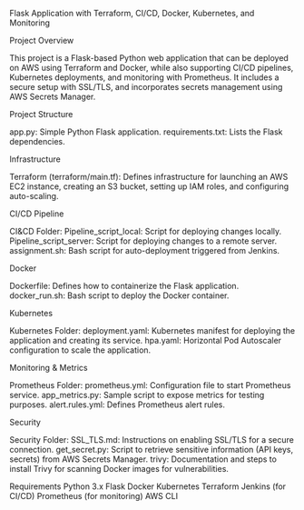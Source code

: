 Flask Application with Terraform, CI/CD, Docker, Kubernetes, and Monitoring


Project Overview

This project is a Flask-based Python web application that can be deployed on AWS using Terraform and Docker, while also supporting CI/CD pipelines, Kubernetes deployments, and monitoring with Prometheus. It includes a secure setup with SSL/TLS, and incorporates secrets management using AWS Secrets Manager.

Project Structure

app.py: Simple Python Flask application.
requirements.txt: Lists the Flask dependencies.

Infrastructure

Terraform (terraform/main.tf):
Defines infrastructure for launching an AWS EC2 instance, creating an S3 bucket, setting up IAM roles, and configuring auto-scaling.

CI/CD Pipeline

CI&CD Folder:
Pipeline_script_local: Script for deploying changes locally.
Pipeline_script_server: Script for deploying changes to a remote server.
assignment.sh: Bash script for auto-deployment triggered from Jenkins.

Docker

Dockerfile: Defines how to containerize the Flask application.
docker_run.sh: Bash script to deploy the Docker container.

Kubernetes

Kubernetes Folder:
deployment.yaml: Kubernetes manifest for deploying the application and creating its service.
hpa.yaml: Horizontal Pod Autoscaler configuration to scale the application.

Monitoring & Metrics

Prometheus Folder:
prometheus.yml: Configuration file to start Prometheus service.
app_metrics.py: Sample script to expose metrics for testing purposes.
alert.rules.yml: Defines Prometheus alert rules.


Security

Security Folder:
SSL_TLS.md: Instructions on enabling SSL/TLS for a secure connection.
get_secret.py: Script to retrieve sensitive information (API keys, secrets) from AWS Secrets Manager.
trivy: Documentation and steps to install Trivy for scanning Docker images for vulnerabilities.


Requirements
Python 3.x
Flask
Docker
Kubernetes
Terraform
Jenkins (for CI/CD)
Prometheus (for monitoring)
AWS CLI
